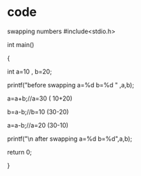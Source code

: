 # code
swapping numbers
#include<stdio.h>

int main()

{

int a=10 , b=20;

printf("before swapping a=%d b=%d " ,a,b);

a=a+b;//a=30 ( 10+20)

b=a-b;//b=10 (30-20)

a=a-b;//a=20 (30-10)

printf("\n after swapping a=%d b=%d",a,b);

return 0;

}

